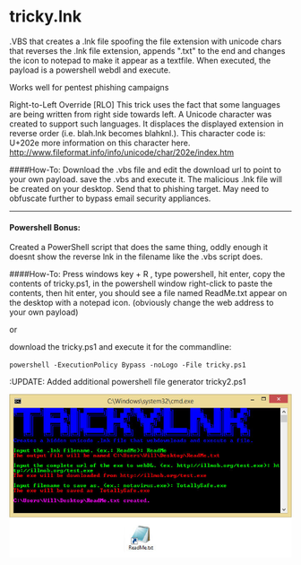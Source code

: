 # tricky.lnk
.VBS that creates a .lnk file spoofing the file extension with unicode chars that reverses the .lnk file extension, appends  ".txt" to the end and changes the icon to notepad to make it appear as a textfile. When executed, the payload is a powershell webdl and execute.

Works well for pentest phishing campaigns


Right-to-Left Override [RLO]
This trick uses the fact that some languages are being written from right side towards left. A Unicode character was created to support such languages. It displaces the displayed extension in reverse order (i.e. blah.lnk becomes blahknl.). This character code is: U+202e
more information on this character here. http://www.fileformat.info/info/unicode/char/202e/index.htm


####How-To:
Download the .vbs file and edit the download url to point to your own payload. save the .vbs and execute it. The malicious .lnk file will be created on your desktop. Send that to phishing target. May need to obfuscate further to bypass email security appliances.

---

#### Powershell Bonus: 
Created a PowerShell script that does the same thing, oddly enough it doesnt show the reverse lnk in the filename like the .vbs script does. 

####How-To:
Press windows key + R , type powershell, hit enter, copy the contents of tricky.ps1, in the powershell window right-click to paste the contents, then hit enter, you should see a file named ReadMe.txt appear on the desktop with a notepad icon. (obviously change the web address to your own payload)

or

download the tricky.ps1 and execute it for the commandline: 

`powershell -ExecutionPolicy Bypass -noLogo -File tricky.ps1`

:UPDATE:
Added additional powershell file generator tricky2.ps1

![alt text](tricky.jpg "powershell unicode .lnk generator")
